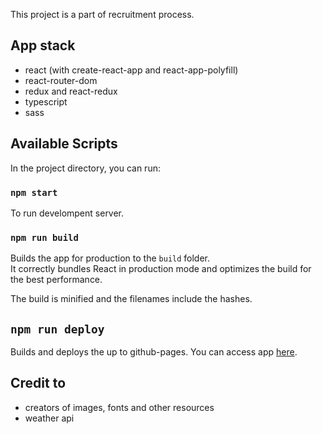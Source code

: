 This project is a part of recruitment process.

## App stack
* react (with create-react-app and react-app-polyfill)
* react-router-dom
* redux and react-redux
* typescript
* sass 

## Available Scripts

In the project directory, you can run:

### `npm start`

To run develompent server. 

### `npm run build`

Builds the app for production to the `build` folder.<br />
It correctly bundles React in production mode and optimizes the build for the best performance.

The build is minified and the filenames include the hashes.<br />

## `npm run deploy`

Builds and deploys the up to github-pages. You can access app [here](http://golebiowskipj.github.io/property-group-weather).

## Credit to
* creators of images, fonts and other resources
* weather api




